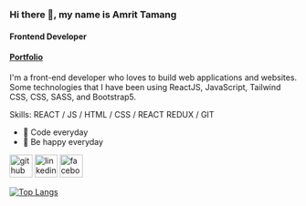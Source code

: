 ### Hi there 👋, my name is Amrit Tamang
#### Frontend Developer
#### <a href="https://portfolio-amrit199.vercel.app/" target="_blank">Portfolio</a>

I'm a front-end developer who loves to build web applications and websites. Some technologies that I have been using ReactJS, JavaScript, Tailwind CSS, CSS, SASS, and Bootstrap5.  

Skills: REACT / JS / HTML / CSS / REACT REDUX / GIT

- 🔭 Code everyday
- 🌱 Be happy everyday

[<img src='https://cdn.jsdelivr.net/npm/simple-icons@3.0.1/icons/github.svg' alt='github' height='40'>](https://github.com/https://github.com/Amrit199)  [<img src='https://cdn.jsdelivr.net/npm/simple-icons@3.0.1/icons/linkedin.svg' alt='linkedin' height='40'>](https://www.linkedin.com/in/https://www.linkedin.com/in/amrit-tamang-5aa425157//)  [<img src='https://cdn.jsdelivr.net/npm/simple-icons@3.0.1/icons/facebook.svg' alt='facebook' height='40'>](https://www.facebook.com/https://www.facebook.com/amrit.tamang.94/)  

[![Top Langs](https://github-readme-stats.vercel.app/api/langs/?username=Amrit199&layout=compact)](https://github.com/Amrit199/github-readme-stats)

